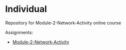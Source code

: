 # Individual
Repository for Module-2-Network-Activity online course

Assignments:

* [Module-2-Network-Activity](https://github.com/Campus-Advisors/module-2-network-activity-nicolas-van)
